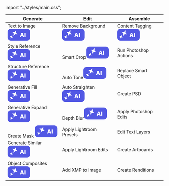 import "../styles/main.css";

|	Generate	|	Edit	|	Assemble	|
|	-----	|	-------------------	|	---------------------	|
|	<div className="aiImages">Text to Image ![AI](./images/AI_icon.svg)</div>	|	<div className="aiImages">Remove Background![AI](./images/AI_icon.svg)</div>	|	<div className="aiImages">Content Tagging![AI images](./images/AI_icon.svg)</div>	|
|	<div className="aiImages">Style Reference ![AI images](./images/AI_icon.svg)</div>	|	<div className="aiImages">Smart Crop![AI images](./images/AI_icon.svg)</div>	|	Run Photoshop Actions	|
|	<div className="aiImages">Structure Reference ![AI](./images/AI_icon.svg)</div>	|	<div className="aiImages">Auto Tone![AI images](./images/AI_icon.svg)</div>	|	Replace Smart Object	|
|	<div className="aiImages">Generative Fill ![AI images](./images/AI_icon.svg)</div>	|	<div className="aiImages">Auto Straighten![AI images](./images/AI_icon.svg)</div>	|	Create PSD	|
|	<div className="aiImages">Generative Expand  ![AI images](./images/AI_icon.svg)</div>	|	<div className="aiImages">Depth Blur![AI images](./images/AI_icon.svg)</div>	|	Apply Photoshop Edits	|
|	<div className="aiImages">Create Mask ![AI images](./images/AI_icon.svg)</div>	|	Apply Lightroom Presets	|	Edit Text Layers	|
|	<div className="aiImages">Generate Similar ![AI images](./images/AI_icon.svg)</div>	|	Apply Lightroom Edits	|	Create Artboards	|
|	<div className="aiImages">Object Composites ![AI images](./images/AI_icon.svg)</div>	|	Add XMP to Image	|	Create Renditions	|
